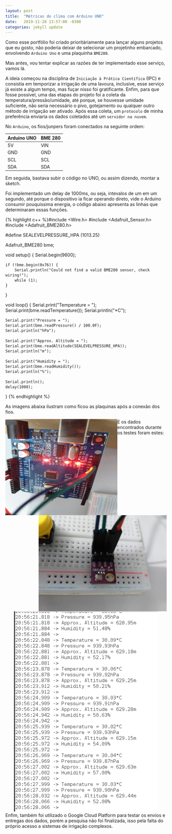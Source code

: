 ```yaml
---
layout: post
title:  "Métricas do clima com Arduino UNO"
date:   2019-11-28 13:57:00 -0300
categories: jekyll update
--- 
```


Como esse portfólio foi criado prioritáriamente para lançar alguns projetos que eu gosto, não poderia deixar de selecionar um projetinho embarcado, envolvendo `Arduino Uno` e uma plaquinha `BME280`.

Mas antes, vou tentar explicar as razões de ter implementado esse serviço, vamos lá.

A ideia começou na disciplina de `Iniciação à Prática Científica` (IPC) e consistia em temporizar a irrigação de uma lavoura, inclusive, esse serviço já existe a algum tempo, mas fuçar nisso foi gratificante. Enfim, para que fosse possível, uma das etapas do projeto foi a coleta da temperatura/pressão/umidade, até porque, se houvesse umidade suficiente, não seria necessário o pivo, gotejamento ou qualquer outro método de irrigação ser ativado. Após essa coleta, um `protocolo` de minha preferência enviaria os dados coletados até um `servidor na nuvem`. 

No `Arduino`, os fios/junpers foram conectados na seguinte ordem:

| Arduino UNO | BME 280 |
|-------|-------|
| 5V    | VIN   |
| GND   | GND   |
| SCL   | SCL   |
| SDA   | SDA   |

Em seguida, bastava subir o código no UNO, ou assim dizendo, montar a sketch. 

Foi implementado um delay de 1000ms, ou seja, intevalos de  um em um segundo, até porque o dispositivo ia ficar operando direto, vide o Arduino consumir pouquíssima energia, o código abaixo apresenta as linhas que determinaram essas funções.

{% highlight c++ %}#include <Wire.h>
#include <Adafruit_Sensor.h>
#include <Adafruit_BME280.h>

#define SEALEVELPRESSURE_HPA (1013.25)

Adafruit_BME280 bme;

void setup() {
	Serial.begin(9600);

	if (!bme.begin(0x76)) {
		Serial.println("Could not find a valid BME280 sensor, check wiring!");
		while (1);
	}
}

void loop() {
	Serial.print("Temperature = ");
	Serial.print(bme.readTemperature());
	Serial.println("*C");

	Serial.print("Pressure = ");
	Serial.print(bme.readPressure() / 100.0F);
	Serial.println("hPa");

	Serial.print("Approx. Altitude = ");
	Serial.print(bme.readAltitude(SEALEVELPRESSURE_HPA));
	Serial.println("m");

	Serial.print("Humidity = ");
	Serial.print(bme.readHumidity());
	Serial.println("%");

	Serial.println();
	delay(1000);
}
{% endhighlight %}

As imagens abaixa ilustram como ficou as plaquinas após a conexão dos fios.

<img src="https://raw.githubusercontent.com/jardeleko/Arduino/master/termostato/test/plac_.jpeg?token=GHSAT0AAAAAABT2BNMSRXYQIKWCB74SBYXIYTEWAWQ" width=350 height=300 style="float:left">

<img src="https://raw.githubusercontent.com/jardeleko/Arduino/master/termostato/test/protoboard.jpeg?token=GHSAT0AAAAAABT2BNMT7XK66PO2AMMKCQPOYTEWBAQ" width=400 style="float:right">

E os dados encontrados durante os testes foram estes:
<center>
<img src="https://raw.githubusercontent.com/jardeleko/Arduino/master/termostato/test/1.png?token=GHSAT0AAAAAABT2BNMTLXNDTAUW6OQV5QCAYTEWAEQ">
</center>
Enfim, também foi utilizado o Google Cloud Platform para testar os envios e entregas dos dados, porém a pesquisa não foi finalizada, isso pela falta do próprio acesso a sistemas de irrigação complexos.